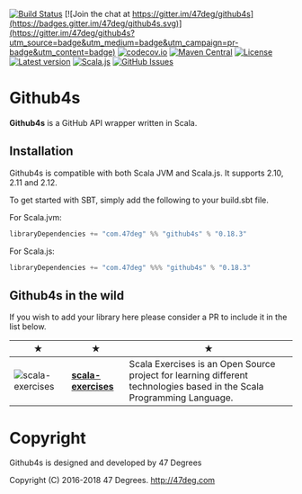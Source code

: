 
[comment]: # (Start Badges)

[![Build Status](https://travis-ci.org/47deg/github4s.svg?branch=master)](https://travis-ci.org/47deg/github4s) [![Join the chat at https://gitter.im/47deg/github4s](https://badges.gitter.im/47deg/github4s.svg)](https://gitter.im/47deg/github4s?utm_source=badge&utm_medium=badge&utm_campaign=pr-badge&utm_content=badge) [![codecov.io](http://codecov.io/github/47deg/github4s/coverage.svg?branch=master)](http://codecov.io/github/47deg/github4s?branch=master) [![Maven Central](https://img.shields.io/badge/maven%20central-0.18.3-green.svg)](https://oss.sonatype.org/#nexus-search;gav~com.47deg~github4s*) [![License](https://img.shields.io/badge/license-Apache%202-blue.svg)](https://raw.githubusercontent.com/47deg/github4s/master/LICENSE) [![Latest version](https://img.shields.io/badge/github4s-0.18.3-green.svg)](https://index.scala-lang.org/47deg/github4s) [![Scala.js](http://scala-js.org/assets/badges/scalajs-1.0.0-M1.svg)](http://scala-js.org) [![GitHub Issues](https://img.shields.io/github/issues/47deg/github4s.svg)](https://github.com/47deg/github4s/issues)

[comment]: # (End Badges)

Github4s
=============

**Github4s** is a GitHub API wrapper written in Scala.

## Installation

Github4s is compatible with both Scala JVM and Scala.js. It supports 2.10, 2.11 and 2.12.

To get started with SBT, simply add the following to your build.sbt file.

For Scala.jvm:

[comment]: # (Start Replace)

```scala
libraryDependencies += "com.47deg" %% "github4s" % "0.18.3"
```

[comment]: # (End Replace)

For Scala.js:

[comment]: # (Start Replace)

```scala
libraryDependencies += "com.47deg" %%% "github4s" % "0.18.3"
```

[comment]: # (End Replace)

## Github4s in the wild

If you wish to add your library here please consider a PR to include it in the list below.

★ | ★ | ★
--- | --- | ---
![scala-exercises](https://www.scala-exercises.org/assets/images/navbar_brand.svg) | [**scala-exercises**](https://www.scala-exercises.org/) | Scala Exercises is an Open Source project for learning different technologies based in the Scala Programming Language.

[comment]: # (Start Copyright)
# Copyright

Github4s is designed and developed by 47 Degrees

Copyright (C) 2016-2018 47 Degrees. <http://47deg.com>

[comment]: # (End Copyright)
